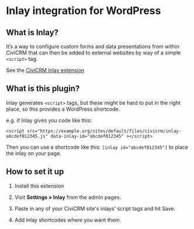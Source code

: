 # Inlay integration for WordPress

## What is Inlay?

It’s a way to configure custom forms and data presentations from within
CiviCRM that can then be added to external websites by way of a simple
`<script>` tag.

See the [CiviCRM Inlay extension](https://lab.civicrm.org/extensions/inlay)


## What is this plugin?

Inlay generates `<script>` tags, but these might be hard to put in the
right place, so this provides a WordPress shortcode.

e.g. if Inlay gives you code like this:

```
<script src="https://example.org/sites/default/files/civicrm/inlay-abcdef012345.js" data-inlay-id="abcdef012345" ></script>
```

Then you can use a shortcode like this: `[inlay id="abcdef012345"]` to place
the inlay on your page.

## How to set it up

1. Install this extension

2. Visit **Settings » Inlay** from the admin pages.

3. Paste in any of your CiviCRM site's inlays' script tags and hit Save.

4. Add Inlay shortcodes where you want them.
